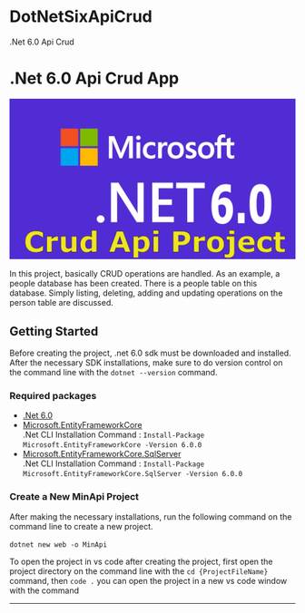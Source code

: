 # DotNetSixApiCrud
.Net 6.0 Api Crud


# .Net 6.0 Api Crud App
![.Net 6.0 Api Crud App - MD RAKIB HASAN](https://github.com/rkbbd/DotNetSixApiCrud/blob/master/project%20preview.png?raw=true)  

In this project, basically CRUD operations are handled. As an example, a people database has been created. There is a people table on this database. Simply listing, deleting, adding and updating operations on the person table are discussed.

## Getting Started
Before creating the project, .net 6.0 sdk must be downloaded and installed. After the necessary SDK installations, make sure to do version control on the command line with the `dotnet --version` command.
### Required packages
* [.Net 6.0](https://dotnet.microsoft.com/download/dotnet/6.0)  
* [Microsoft.EntityFrameworkCore](https://www.nuget.org/packages/Microsoft.EntityFrameworkCore/)  
.Net CLI Installation Command :  `Install-Package Microsoft.EntityFrameworkCore -Version 6.0.0`  
* [Microsoft.EntityFrameworkCore.SqlServer](https://www.nuget.org/packages/Microsoft.EntityFrameworkCore.SqlServer/)  
.Net CLI Installation Command :  `Install-Package Microsoft.EntityFrameworkCore.SqlServer -Version 6.0.0`  

### Create a New MinApi Project
After making the necessary installations, run the following command on the command line to create a new project.  

`dotnet new web -o MinApi`   

To open the project in vs code after creating the project, first open the project directory on the command line with the `cd {ProjectFileName}` command, then `code .` you can open the project in a new vs code window with the command
<hr>
